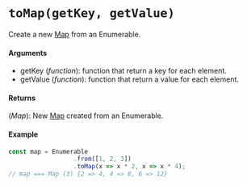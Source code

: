 # `toMap(getKey, getValue)`

Create a new [Map](https://developer.mozilla.org/en-US/docs/Web/JavaScript/Reference/Global_Objects/Map) from an Enumerable.

#### Arguments

- getKey (*function*): function that return a key for each element.
- getValue (*function*): function that return a value for each element.

#### Returns

(*Map*): New [Map](https://developer.mozilla.org/en-US/docs/Web/JavaScript/Reference/Global_Objects/Map) created from an Enumerable.

#### Example

```js
const map = Enumerable
                  .from([1, 2, 3])
                  .toMap(x => x * 2, x => x * 4);
// map === Map (3) {2 => 4, 4 => 8, 6 => 12}
```
